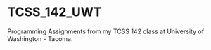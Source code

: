 TCSS_142_UWT
==========

Programming Assignments from my TCSS 142 class at University of Washington - Tacoma.
